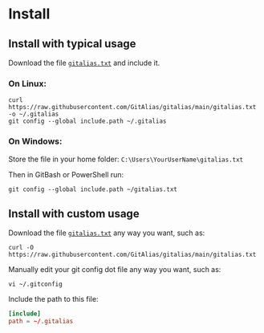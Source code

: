 # Install


## Install with typical usage

Download the file [`gitalias.txt`](../../gitalias.txt) and include it.

### On Linux:

```shell
curl https://raw.githubusercontent.com/GitAlias/gitalias/main/gitalias.txt -o ~/.gitalias
git config --global include.path ~/.gitalias
```

### On Windows:

Store the file in your home folder: `C:\Users\YourUserName\gitalias.txt`

Then in GitBash or PowerShell run:
```shell
git config --global include.path ~/gitalias.txt
```

## Install with custom usage

Download the file [`gitalias.txt`](../../gitalias.txt) any way you want, such as:

```shell
curl -O https://raw.githubusercontent.com/GitAlias/gitalias/main/gitalias.txt
```

Manually edit your git config dot file any way you want, such as:

```shell
vi ~/.gitconfig
```

Include the path to this file:

```toml
[include]
path = ~/.gitalias
```
